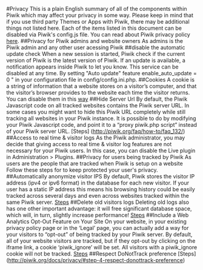 #Privacy 
This is a plain English summary of all of the components within Piwik which may affect your privacy in some way. Please keep in mind that if you use third party Themes or Apps with Piwik, there may be additional things not listed here.
Each of the items listed in this document can be disabled via Piwik's config.js file. 
You can read about Piwik privacy policy [here](http://piwik.org/privacy-policy/).
##Privacy for Piwik admins and website owners
As admins is the Piwik admin and any other user acessing Piwik
##disable the automatic update check
When a new session is started, Piwik check if the current version of Piwik is the latest version of Piwik. If an update is available, a notification appears inside Piwik to let you know.
This service can be disabled at any time. By setting "Auto update" feature enable_auto_update = 0 " in your configuration file in config/config.ini.php.
##Cookies
A cookie is a string of information that a website stores on a visitor’s computer, and that the visitor’s browser provides to the website each time the visitor returns.
You can disable them in this [way](http://piwik.org/faq/general/faq_157/)
##Hide Server Url
By default, the Piwik Javascript code on all tracked websites contains the Piwik server URL. In some cases you might want to hide this Piwik URL completely while still tracking all websites in your Piwik instance. It is possible to do by modifying your Piwik Javascript code, and point it to a “proxy piwik.php script” instead of your Piwik server URL. 
[Steps] (http://piwik.org/faq/how-to/faq_132/)
##Access to real time & visitor logs
As the Piwik administrator, you may decide that giving access to real time & visitor log features are not necessary for your Piwik users. In this case, you can disable the Live plugin in Administration > Plugins.
##Privacy for users being tracked by Piwik
As users are the people that are tracked when Piwik is setup on a website
Follow these steps for to keep protected your user's privacy.
##Automatically anonymize visitor IPS
By default, Piwik stores the visitor IP address (ipv4 or ipv6 format) in the database for each new visitor. If your user has a static IP address this means his browsing history could be easily tracked across several days and even across websites tracked within the same Piwik server.
[Steps](http://piwik.org/docs/privacy/#step-1-automatically-anonymize-visitor-ips)
##Delete old visitors logs
Deleting old logs also has one other important advantage: it will free significant database space, which will, in turn, slightly increase performance!
[Steps](http://piwik.org/docs/privacy/#step-2-delete-old-visitors-logs)
##Include a Web Analytics Opt-Out Feature on Your Site
On your website, in your existing privacy policy page or in the ‘Legal’ page, you can actually add a way for your visitors to “opt-out” of being tracked by your Piwik server. By default, all of your website visitors are tracked, but if they opt-out by clicking on the iframe link, a cookie ‘piwik_ignore’ will be set. All visitors with a piwik_ignore cookie will not be tracked.
[Steps](http://piwik.org/docs/privacy/#step-3-include-a-web-analytics-opt-out-feature-on-your-site-using-an-iframe)
##Respect DoNotTrack preference
[Steps] (http://piwik.org/docs/privacy/#step-4-respect-donottrack-preference)
